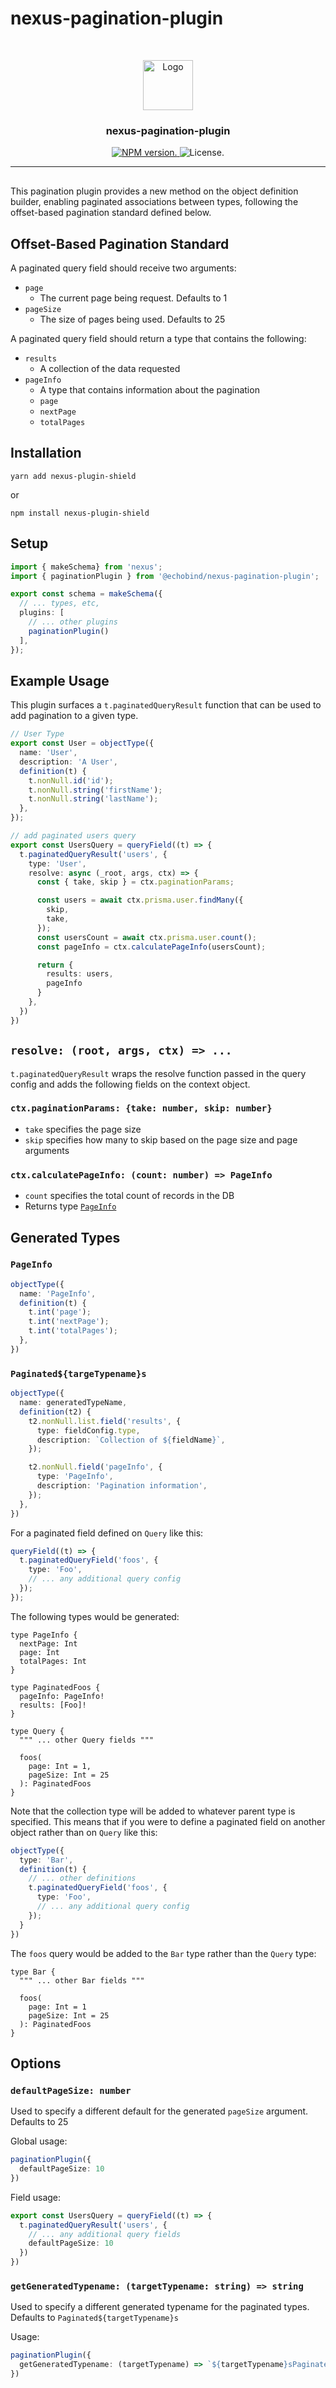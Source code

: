 # nexus-pagination-plugin

<br />
<p align="center">
  <a href="https://echobind.com">
    <img src="https://camo.githubusercontent.com/d22763c73585cf5d4cf87534659689c2a6b3f214/68747470733a2f2f7265732d332e636c6f7564696e6172792e636f6d2f6372756e6368626173652d70726f64756374696f6e2f696d6167652f75706c6f61642f635f6c7061642c685f3235362c775f3235362c665f6175746f2c715f6175746f3a65636f2f76313439393437333135312f68326b3233696f6f3479687230676a746f636d792e6a7067" alt="Logo" width="80" height="80">
  </a>

  <h3 align="center">nexus-pagination-plugin</h3>
</p>
<div align="center">
  <a href="https://www.npmjs.com/package/nexus-pagination-plugin">
    <img alt="NPM version." src="https://img.shields.io/npm/v/nexus-pagination-plugin" />
  </a>
  <img alt="License." src="https://img.shields.io/github/license/echobind/react-native-template">
</div>
<hr style="margin-bottom:30px;" >

This pagination plugin provides a new method on the object definition builder, enabling paginated associations between types, following the offset-based pagination standard defined below.

## Offset-Based Pagination Standard

A paginated query field should receive two arguments:

* `page`
  * The current page being request. Defaults to 1
* `pageSize`
  * The size of pages being used. Defaults to 25

A paginated query field should return a type that contains the following:

* `results`
  * A collection of the data requested
* `pageInfo`
  * A type that contains information about the pagination
  * `page`
  * `nextPage`
  * `totalPages`

## Installation

```
yarn add nexus-plugin-shield
```
or
```
npm install nexus-plugin-shield
```

## Setup

```ts
import { makeSchema} from 'nexus';
import { paginationPlugin } from '@echobind/nexus-pagination-plugin';

export const schema = makeSchema({
  // ... types, etc,
  plugins: [
    // ... other plugins
    paginationPlugin()
  ],
});

```

## Example Usage

This plugin surfaces a `t.paginatedQueryResult` function that can be used to add pagination to a given type.

```ts
// User Type
export const User = objectType({
  name: 'User',
  description: 'A User',
  definition(t) {
    t.nonNull.id('id');
    t.nonNull.string('firstName');
    t.nonNull.string('lastName');
  },
});

// add paginated users query
export const UsersQuery = queryField((t) => {
  t.paginatedQueryResult('users', {
    type: 'User',
    resolve: async (_root, args, ctx) => {
      const { take, skip } = ctx.paginationParams;

      const users = await ctx.prisma.user.findMany({
        skip,
        take,
      });
      const usersCount = await ctx.prisma.user.count();
      const pageInfo = ctx.calculatePageInfo(usersCount);

      return {
        results: users,
        pageInfo
      }
    },
  })
})
```

## `resolve: (root, args, ctx) => ...`

`t.paginatedQueryResult` wraps the resolve function passed in the query config and adds the following fields on the context object.

### `ctx.paginationParams: {take: number, skip: number}`
  
* `take` specifies the page size
* `skip` specifies how many to skip based on the page size and page arguments
  
### `ctx.calculatePageInfo: (count: number) => PageInfo`

* `count` specifies the total count of records in the DB
* Returns type [`PageInfo`](#pageinfo)

## Generated Types

### `PageInfo`

```ts
objectType({
  name: 'PageInfo',
  definition(t) {
    t.int('page');
    t.int('nextPage');
    t.int('totalPages');
  },
})
```

### `Paginated${targeTypename}s`

```ts
objectType({
  name: generatedTypeName,
  definition(t2) {
    t2.nonNull.list.field('results', {
      type: fieldConfig.type,
      description: `Collection of ${fieldName}`,
    });

    t2.nonNull.field('pageInfo', {
      type: 'PageInfo',
      description: 'Pagination information',
    });
  },
})
```

For a paginated field defined on `Query` like this:

```ts
queryField((t) => {
  t.paginatedQueryField('foos', {
    type: 'Foo',
    // ... any additional query config
  });
});
```

The following types would be generated:

```gql
type PageInfo {
  nextPage: Int
  page: Int
  totalPages: Int
}

type PaginatedFoos {
  pageInfo: PageInfo!
  results: [Foo]!
}

type Query {
  """ ... other Query fields """

  foos(
    page: Int = 1,
    pageSize: Int = 25
  ): PaginatedFoos
}
```

Note that the collection type will be added to whatever parent type is specified. This means that if you were to define a paginated field on another object rather than on `Query` like this:

```ts
objectType({
  type: 'Bar',
  definition(t) {
    // ... other definitions
    t.paginatedQueryField('foos', {
      type: 'Foo',
      // ... any additional query config
    });
  }
})
```

The `foos` query would be added to the `Bar` type rather than the `Query` type:

```gql
type Bar {
  """ ... other Bar fields """

  foos(
    page: Int = 1
    pageSize: Int = 25
  ): PaginatedFoos
}
```

## Options

### `defaultPageSize: number`

Used to specify a different default for the generated `pageSize` argument. Defaults to 25

Global usage:

```ts
paginationPlugin({
  defaultPageSize: 10
})
```

Field usage:

```ts
export const UsersQuery = queryField((t) => {
  t.paginatedQueryResult('users', {
    // ... any additional query fields
    defaultPageSize: 10
  })  
})
```

### `getGeneratedTypename: (targetTypename: string) => string`

Used to specify a different generated typename for the paginated types. Defaults to `Paginated${targetTypename}s`

Usage:

```ts
paginationPlugin({
  getGeneratedTypename: (targetTypename) => `${targetTypename}sPaginated`
})
```
